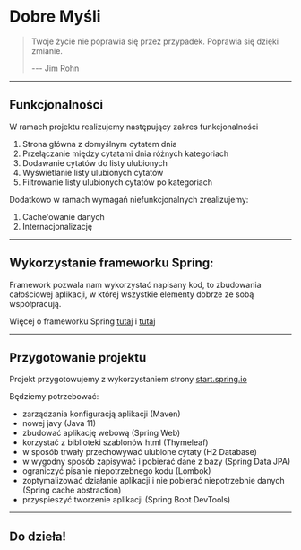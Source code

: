 # Dobre Myśli

>
> Twoje życie nie poprawia się przez przypadek. Poprawia się dzięki zmianie.
>
> --- Jim Rohn
>

---

## Funkcjonalności

W ramach projektu realizujemy następujący zakres funkcjonalności

1. Strona główna z domyślnym cytatem dnia
1. Przełączanie między cytatami dnia  różnych kategoriach
1. Dodawanie cytatów do listy ulubionych
1. Wyświetlanie listy ulubionych cytatów
1. Filtrowanie listy ulubionych cytatów po kategoriach

Dodatkowo w ramach wymagań niefunkcjonalnych zrealizujemy:

1. Cache'owanie danych
1. Internacjonalizację

---

## Wykorzystanie frameworku Spring:

Framework pozwala nam wykorzystać napisany kod, to zbudowania całościowej aplikacji, w której wszystkie elementy dobrze ze sobą współpracują.

Więcej o frameworku Spring [tutaj](https://spring.io/) i [tutaj](http://springtutorials.com/wp-content/uploads/2015/11/spring-ecosystem.jpg)

---

## Przygotowanie projektu

Projekt przygotowujemy z wykorzystaniem strony [start.spring.io](https://start.spring.io/)

Będziemy potrzebować:
- zarządzania konfiguracją aplikacji (Maven)
- nowej javy (Java 11)
- zbudować aplikację webową (Spring Web)
- korzystać z biblioteki szablonów html (Thymeleaf)
- w sposób trwały przechowywać ulubione cytaty (H2 Database)
- w wygodny sposób zapisywać i pobierać dane z bazy (Spring Data JPA)
- ograniczyć pisanie niepotrzebnego kodu (Lombok)
- zoptymalizować działanie aplikacji i nie pobierać niepotrzebnie danych (Spring cache abstraction)
- przyspieszyć tworzenie aplikacji (Spring Boot DevTools)

---

## Do dzieła!


